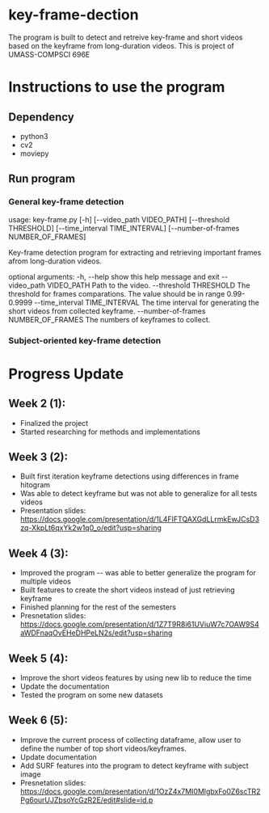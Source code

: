 # key-frame-dection

The program is built to detect and retreive key-frame and short videos based on the keyframe from long-duration videos.
This is project of UMASS-COMPSCI 696E

# Instructions to use the program
## Dependency
* python3
* cv2
* moviepy

## Run program
### General key-frame detection
usage: key-frame.py [-h] [--video_path VIDEO_PATH] [--threshold THRESHOLD]
                    [--time_interval TIME_INTERVAL]
                    [--number-of-frames NUMBER_OF_FRAMES]

Key-frame detection program for extracting and retrieving important frames
afrom long-duration videos.

optional arguments:
  -h, --help            show this help message and exit
  --video_path VIDEO_PATH
                        Path to the video.
  --threshold THRESHOLD
                        The threshold for frames comparations. The value
                        should be in range 0.99-0.9999
  --time_interval TIME_INTERVAL
                        The time interval for generating the short videos from
                        collected keyframe.
  --number-of-frames NUMBER_OF_FRAMES
                        The numbers of keyframes to collect.

### Subject-oriented key-frame detection


# Progress Update
## Week 2 (1):
* Finalized the project
* Started researching for methods and implementations

## Week 3 (2):
* Built first iteration keyframe detections using differences in frame hitogram
* Was able to detect keyframe but was not able to generalize for all tests videos
* Presentation slides: https://docs.google.com/presentation/d/1L4FIFTQAXGdLLrmkEwJCsD3zq-XkpLt6qxYk2w1q0_o/edit?usp=sharing

## Week 4 (3):
* Improved the program -- was able to better generalize the program for multiple videos
* Built features to create the short videos instead of just retrieving keyframe
* Finished planning for the rest of the semesters
* Presnetation slides: https://docs.google.com/presentation/d/1Z7T9R8i61UViuW7c7OAW9S4aWDFnaqOvEHeDHPeLN2s/edit?usp=sharing

## Week 5 (4):
* Improve the short videos features by using new lib to reduce the time
* Update the documentation
* Tested the program on some new datasets

## Week 6 (5):
* Improve the current process of collecting dataframe, allow user to define the number of top short videos/keyframes.
* Update documentation
* Add SURF features into the program to detect keyframe with subject image
* Presnetation slides: https://docs.google.com/presentation/d/1OzZ4x7MI0MlgbxFo0Z6scTR2Pg6ourUJZbsoYcGzR2E/edit#slide=id.p



